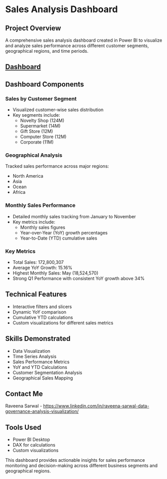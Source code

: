 # Sales Analysis Dashboard 

## Project Overview
A comprehensive sales analysis dashboard created in Power BI to visualize and analyze sales performance across different customer segments, geographical regions, and time periods.
## [Dashboard](https://github.com/rsarwal/Data-Science-Portfolio/blob/f44dcd300858561013b1a5141539c2b524c930ad/PowerBI/Sales/Sales.pdf)
## Dashboard Components

### Sales by Customer Segment
- Visualized customer-wise sales distribution
- Key segments include:
  - Novelty Shop (124M)
  - Supermarket (14M)
  - Gift Store (12M)
  - Computer Store (12M)
  - Corporate (11M)

### Geographical Analysis
Tracked sales performance across major regions:
- North America
- Asia
- Ocean
- Africa

### Monthly Sales Performance
- Detailed monthly sales tracking from January to November
- Key metrics include:
  - Monthly sales figures
  - Year-over-Year (YoY) growth percentages
  - Year-to-Date (YTD) cumulative sales

### Key Metrics
- Total Sales: 172,800,307
- Average YoY Growth: 15.16%
- Highest Monthly Sales: May (18,524,570)
- Strong Q1 Performance with consistent YoY growth above 34%

## Technical Features
- Interactive filters and slicers
- Dynamic YoY comparison
- Cumulative YTD calculations
- Custom visualizations for different sales metrics

## Skills Demonstrated
- Data Visualization
- Time Series Analysis
- Sales Performance Metrics
- YoY and YTD Calculations
- Customer Segmentation Analysis
- Geographical Sales Mapping

## Contact Me
Raveena Sarwal - https://www.linkedin.com/in/raveena-sarwal-data-governance-analysis-visualization/

## Tools Used
- Power BI Desktop
- DAX for calculations
- Custom visualizations

This dashboard provides actionable insights for sales performance monitoring and decision-making across different business segments and geographical regions.
